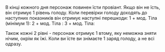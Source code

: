 В кінці кожного дня персонаж повинен їсти провіант. Якщо він не їсть, він отримує 1 рівень голоду. Коли перевірки голоду доходять до наступних показників він отримує наступні перешкоди:
1 + мод. Тіла (мінімум 1): 
2 + мод. Тіла : 
3 + мод. Тіла: 

Також кожні 2 рівні - персонаж отримує 1 втому, яку неможна зняти нічим, окрім як їжі.
Коли ви їсте ви знімаєте 1 заряд голоду, а не всі одразу.